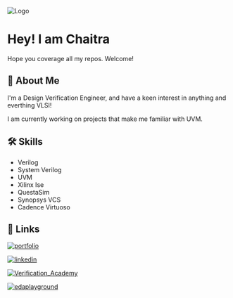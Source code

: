 
![Logo](https://i.pinimg.com/736x/09/52/48/0952480d2a933351131466027413b8c7.jpg)


# Hey! I am Chaitra

Hope you coverage all my repos. Welcome!


## 🚀 About Me
I'm a Design Verification Engineer, and have a keen interest in anything and everthing VLSI!

I am currently working on projects that make me familiar with UVM.
## 🛠 Skills
+ Verilog
+ System Verilog
+ UVM
+ Xilinx Ise
+ QuestaSim
+ Synopsys VCS
+ Cadence Virtuoso


## 🔗 Links

[![portfolio](https://img.shields.io/badge/MY_Projects-000?style=for-the-badge&logo=github&logoColor=white)](https://github.com/theteamonk?tab=repositories)

[![linkedin](https://img.shields.io/badge/linkedin-0A66C2?style=for-the-badge&logo=linkedin&logoColor=white)](https://www.linkedin.com/in/chaithrashreeharish)

[![Verification_Academy](https://img.shields.io/badge/Verification_Academy-1DA1F2?style=for-the-badge&logo=Siemens&logoColor=white)](https://verificationacademy.com/forums/u/chaitra/summary)

[![edaplayground](https://www.edaplayground.com/img/logo.png?v=2)](https://www.edaplayground.com/user/531179)
